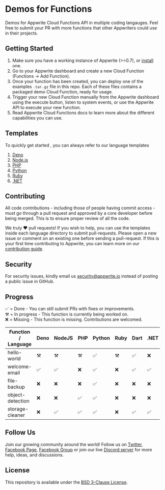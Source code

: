 # Demos for Functions

Demos for Appwrite Cloud Functions API in multiple coding langauges. Feel free to submit your PR with more functions that other Appwriters could use in their projects.

## Getting Started

1. Make sure you have a working instance of Appwrite (>=0.7), or [install](https://appwrite.io/docs/installation) one.
2. Go to your Appwrite dashboard and create a new Cloud Function (Functions -> Add Function).
3. Once your function has been created, you can deploy one of the examples `.tar.gz` file in this repo. Each of these files contains a packaged demo Cloud Function, ready for usage.
4. Trigger your new Cloud Function manually from the Appwrite dashboard using the execute button, listen to system events, or use the Appwrite API to execute your new function.
5. Read Appwrite Cloud Functions docs to learn more about the different capabilities you can use.

## Templates 
To quickly get started , you can always refer to our language templates

1. [Deno](deno/template/README.md)
2. [Node.js](nodejs/template/README.md) 
3. [PHP](php/template/README.md)
4. [Python](python/template/README.md) 
5. [Ruby](ruby/template/README.md)
6. [.NET](dotnet//template/README.md)

## Contributing

All code contributions - including those of people having commit access - must go through a pull request and approved by a core developer before being merged. This is to ensure proper review of all the code.

We truly ❤️ pull requests! If you wish to help, you can use the templates inside each language directory to submit pull-requests. Please open a new issue or comment on an existing one before sending a pull-request. If this is your first time contributing to Appwrite, you can learn more on our [contribution guide](https://github.com/appwrite/appwrite/blob/master/CONTRIBUTING.md).

## Security

For security issues, kindly email us [security@appwrite.io](mailto:security@appwrite.io) instead of posting a public issue in GitHub.

## Progress
✅ = Done - You can still submit PRs with fixes or improvements.  
⚒  = In progress - This function is currently being worked on.  
❌ =  Missing - This function is missing. Contributions are welcomed.

| Function / Language  | Deno    | NodeJS   | PHP     | Python  | Ruby   | Dart | .NET    | Java | Kotlin |
| -------------        | --------| ---------| --------|-------- |------- |------|---------|------|--------|
|hello-world           | ⚒       | ⚒        | ⚒       | ✅      | ⚒      |  ✅  | ❌      |✅    |✅      |
|welcome-email         | ✅      | ✅       | ❌      | ✅      | ❌     |  ✅  | ✅      |✅    |✅      |
|file-backup           | ❌      | ❌       | ❌      | ✅      | ❌     |  ❌  | ❌      |❌    |❌      |
|object-detection      | ❌      | ❌       | ✅      | ✅      | ❌     |  ❌  | ❌      |❌    |❌      |
|storage-cleaner       | ❌      | ✅       | ✅      | ✅      | ❌     |  ✅  | ✅      |❌    |✅      |


## Follow Us

Join our growing community around the world! Follow us on [Twitter](https://twitter.com/appwrite_io), [Facebook Page](https://www.facebook.com/appwrite.io), [Facebook Group](https://www.facebook.com/groups/appwrite.developers/) or join our live [Discord server](https://discord.gg/GSeTUeA) for more help, ideas, and discussions.

## License

This repository is available under the [BSD 3-Clause License](./LICENSE).

